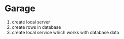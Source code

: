 # Garage
1. create local server
2. create rows in database
3. create local service which works with database data
